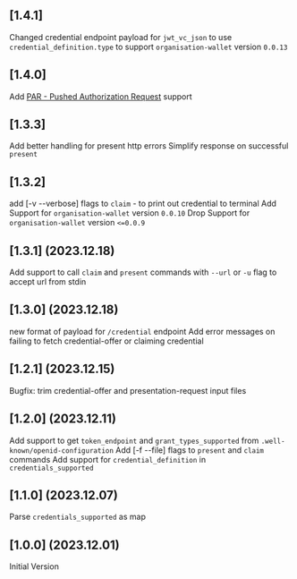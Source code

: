 ## [1.4.1]

Changed credential endpoint payload for `jwt_vc_json` to use `credential_definition.type` to support `organisation-wallet` version `0.0.13`

## [1.4.0]

Add [PAR - Pushed Authorization Request](https://www.rfc-editor.org/rfc/rfc9126.html) support

## [1.3.3]

Add better handling for present http errors
Simplify response on successful `present`

## [1.3.2]

add [-v --verbose] flags to `claim` - to print out credential to terminal
Add Support for `organisation-wallet` version `0.0.10`
Drop Support for `organisation-wallet` version `<=0.0.9`

## [1.3.1] (2023.12.18)

Add support to call `claim` and `present` commands with `--url` or `-u` flag to accept url from stdin

## [1.3.0] (2023.12.18)

new format of payload for `/credential` endpoint
Add error messages on failing to fetch credential-offer or claiming credential

## [1.2.1] (2023.12.15)

Bugfix: trim credential-offer and presentation-request input files

## [1.2.0] (2023.12.11)

Add support to get `token_endpoint` and `grant_types_supported` from `.well-known/openid-configuration`
Add [-f --file] flags to `present` and `claim` commands
Add support for `credential_definition` in `credentials_supported`

## [1.1.0] (2023.12.07)

Parse `credentials_supported` as map

## [1.0.0] (2023.12.01)

Initial Version
